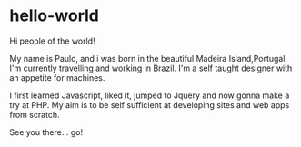 # hello-world

Hi people of the world!

My name is Paulo, and i was born in the beautiful Madeira Island,Portugal. I'm currently travelling and working in Brazil.
I'm a self taught designer with an appetite for machines.

I first learned Javascript, liked it, jumped to Jquery and now gonna make a try at PHP.
My aim is to be self sufficient at developing sites and web apps from scratch.

See you there... go!




